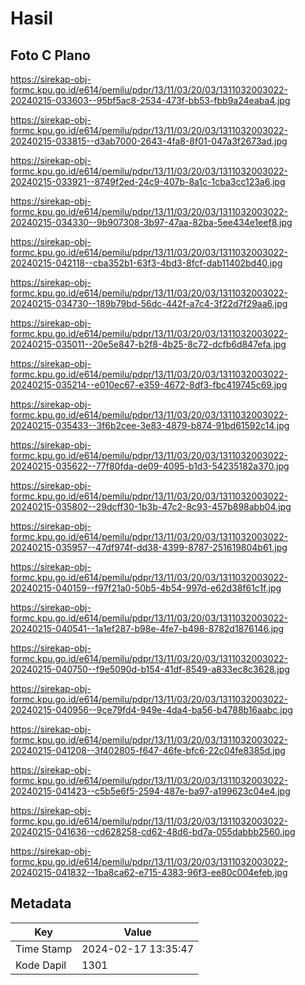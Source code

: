 # Hasil

## Foto C Plano

https://sirekap-obj-formc.kpu.go.id/e614/pemilu/pdpr/13/11/03/20/03/1311032003022-20240215-033603--95bf5ac8-2534-473f-bb53-fbb9a24eaba4.jpg

https://sirekap-obj-formc.kpu.go.id/e614/pemilu/pdpr/13/11/03/20/03/1311032003022-20240215-033815--d3ab7000-2643-4fa8-8f01-047a3f2673ad.jpg

https://sirekap-obj-formc.kpu.go.id/e614/pemilu/pdpr/13/11/03/20/03/1311032003022-20240215-033921--8749f2ed-24c9-407b-8a1c-1cba3cc123a6.jpg

https://sirekap-obj-formc.kpu.go.id/e614/pemilu/pdpr/13/11/03/20/03/1311032003022-20240215-034330--9b907308-3b97-47aa-82ba-5ee434e1eef8.jpg

https://sirekap-obj-formc.kpu.go.id/e614/pemilu/pdpr/13/11/03/20/03/1311032003022-20240215-042118--cba352b1-63f3-4bd3-8fcf-dab11402bd40.jpg

https://sirekap-obj-formc.kpu.go.id/e614/pemilu/pdpr/13/11/03/20/03/1311032003022-20240215-034730--189b79bd-56dc-442f-a7c4-3f22d7f29aa6.jpg

https://sirekap-obj-formc.kpu.go.id/e614/pemilu/pdpr/13/11/03/20/03/1311032003022-20240215-035011--20e5e847-b2f8-4b25-8c72-dcfb6d847efa.jpg

https://sirekap-obj-formc.kpu.go.id/e614/pemilu/pdpr/13/11/03/20/03/1311032003022-20240215-035214--e010ec67-e359-4672-8df3-fbc419745c69.jpg

https://sirekap-obj-formc.kpu.go.id/e614/pemilu/pdpr/13/11/03/20/03/1311032003022-20240215-035433--3f6b2cee-3e83-4879-b874-91bd61592c14.jpg

https://sirekap-obj-formc.kpu.go.id/e614/pemilu/pdpr/13/11/03/20/03/1311032003022-20240215-035622--77f80fda-de09-4095-b1d3-54235182a370.jpg

https://sirekap-obj-formc.kpu.go.id/e614/pemilu/pdpr/13/11/03/20/03/1311032003022-20240215-035802--29dcff30-1b3b-47c2-8c93-457b898abb04.jpg

https://sirekap-obj-formc.kpu.go.id/e614/pemilu/pdpr/13/11/03/20/03/1311032003022-20240215-035957--47df974f-dd38-4399-8787-251619804b61.jpg

https://sirekap-obj-formc.kpu.go.id/e614/pemilu/pdpr/13/11/03/20/03/1311032003022-20240215-040159--f97f21a0-50b5-4b54-997d-e62d38f61c1f.jpg

https://sirekap-obj-formc.kpu.go.id/e614/pemilu/pdpr/13/11/03/20/03/1311032003022-20240215-040541--1a1ef287-b98e-4fe7-b498-8782d1876146.jpg

https://sirekap-obj-formc.kpu.go.id/e614/pemilu/pdpr/13/11/03/20/03/1311032003022-20240215-040750--f9e5090d-b154-41df-8549-a833ec8c3628.jpg

https://sirekap-obj-formc.kpu.go.id/e614/pemilu/pdpr/13/11/03/20/03/1311032003022-20240215-040956--9ce79fd4-949e-4da4-ba56-b4788b16aabc.jpg

https://sirekap-obj-formc.kpu.go.id/e614/pemilu/pdpr/13/11/03/20/03/1311032003022-20240215-041208--3f402805-f647-46fe-bfc6-22c04fe8385d.jpg

https://sirekap-obj-formc.kpu.go.id/e614/pemilu/pdpr/13/11/03/20/03/1311032003022-20240215-041423--c5b5e6f5-2594-487e-ba97-a199623c04e4.jpg

https://sirekap-obj-formc.kpu.go.id/e614/pemilu/pdpr/13/11/03/20/03/1311032003022-20240215-041636--cd628258-cd62-48d6-bd7a-055dabbb2560.jpg

https://sirekap-obj-formc.kpu.go.id/e614/pemilu/pdpr/13/11/03/20/03/1311032003022-20240215-041832--1ba8ca62-e715-4383-96f3-ee80c004efeb.jpg


## Metadata

| Key        | Value               |
| ---------- | ------------------- |
| Time Stamp | 2024-02-17 13:35:47 |
| Kode Dapil | 1301                |



